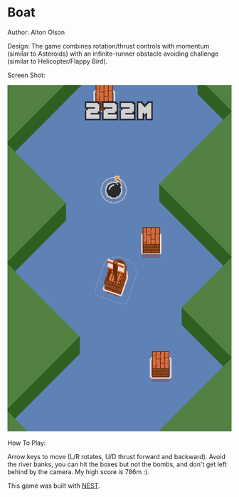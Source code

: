 # Boat

Author: Alton Olson

Design: The game combines rotation/thrust controls with momentum (similar to Asteroids) with an infinite-runner obstacle avoiding challenge (similar to Helicopter/Flappy Bird).

Screen Shot:

![Screen Shot](screenshot.png)

How To Play:

Arrow keys to move (L/R rotates, U/D thrust forward and backward). Avoid the river banks, you can hit the boxes but not the bombs, and don't get left behind by the camera. My high score is 786m :).

This game was built with [NEST](NEST.md).
